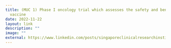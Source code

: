 ```yaml
---
title: (MUC 1) Phase I oncology trial which assesses the safety and benefit of a
  vaccine
date: 2022-11-22
layout: link
description: ""
image: ""
external: https://www.linkedin.com/posts/singaporeclinicalresearchinstitute_muc-1-study-activity-7000697887676407808-kMiA?utm_source=share&utm_medium=member_desktop
---
```

